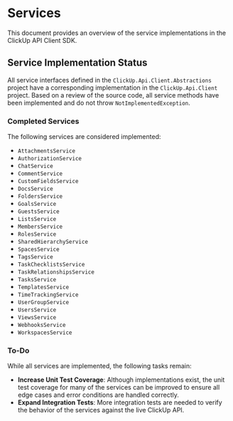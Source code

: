 
# Services

This document provides an overview of the service implementations in the ClickUp API Client SDK.

## Service Implementation Status

All service interfaces defined in the `ClickUp.Api.Client.Abstractions` project have a corresponding implementation in the `ClickUp.Api.Client` project. Based on a review of the source code, all service methods have been implemented and do not throw `NotImplementedException`.

### Completed Services

The following services are considered implemented:

- `AttachmentsService`
- `AuthorizationService`
- `ChatService`
- `CommentService`
- `CustomFieldsService`
- `DocsService`
- `FoldersService`
- `GoalsService`
- `GuestsService`
- `ListsService`
- `MembersService`
- `RolesService`
- `SharedHierarchyService`
- `SpacesService`
- `TagsService`
- `TaskChecklistsService`
- `TaskRelationshipsService`
- `TasksService`
- `TemplatesService`
- `TimeTrackingService`
- `UserGroupService`
- `UsersService`
- `ViewsService`
- `WebhooksService`
- `WorkspacesService`

### To-Do

While all services are implemented, the following tasks remain:

- **Increase Unit Test Coverage**: Although implementations exist, the unit test coverage for many of the services can be improved to ensure all edge cases and error conditions are handled correctly.
- **Expand Integration Tests**: More integration tests are needed to verify the behavior of the services against the live ClickUp API.
